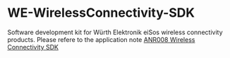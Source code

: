 # WE-WirelessConnectivity-SDK

Software development kit for Würth Elektronik eiSos wireless connectivity products. Please refere to the application note [ANR008 Wireless Connectivity SDK](https://www.we-online.com/web/en/index.php/show/media/07_electronic_components/eismart/eismart_appnotes/ANR008_WirelessConnectivity_Software_Developement_Kit_SDK.pdf)

